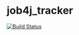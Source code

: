# job4j_tracker

[![Build Status](https://travis-ci.com/MrRocketR/job4j_tracker.svg?branch=master)](https://travis-ci.com/MrRocketR/job4j_tracker)